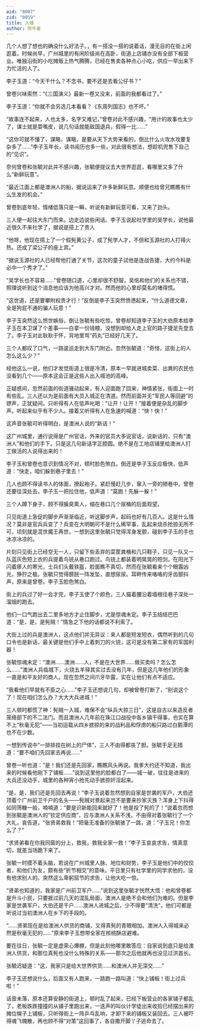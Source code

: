 ```yaml
---
aid: "0007"
zid: "0059"
title: 入城
author: 吹牛者
---
```


几个人想了想也的确没什么好法子。，有一搭没一搭的说着话，漫无目的在街上闲逛着。时候尚早，广州城里的有闲阶级尚在高卧，街道上店铺亦没有全部下板营业。唯独沿街的小吃摊贩上热气腾腾，已经在售卖各种点心小吃，供应一早出来下力忙活的人了。

李子玉道：“今天干什么？不念书，要不还是去看公仔书？”

曾卷兴味索然：“《三国演义》最新一卷又没来，前面的我都看过了。”

李子玉道：“你就不会另选几本看看？《东周列国志》也不坏。”

“故事连不起来，人也太多，名字又难记，”曾卷对此不感兴趣，“用计的故事也太少了，谋士就是耍嘴皮，说几句话就能敌国退兵，假得一比……”

“这你可就不懂了，谋略，谋略，是要从天下大势来看的，倒比什么火攻水攻要复杂多了……”李子玉年长，读书阅历也多一些，对此很有想法，想趁机兜售下自己的“见识”。

奈何曾卷和张毓对此并不感兴趣，张毓便提议去大世界逛逛，看哪里又多了什么“新鲜玩意”。

“最近江面上都是澳洲人的船，据说运来了许多新鲜玩意。顺便也给曾兄瞧瞧有什么生发的机会。”

曾卷到底年轻，情绪低落只是一瞬，听说有新鲜玩意可看，又来了劲头。

三人便一起往大东门而来。边走边说些闲话。李子玉说起社学里的吴学长，说他最近很久不来社学了，据说是搭上了贵人

“他呀，他现在搭上了一个假髡黄公子，成了髡学人才，不但和玉源社的人打得火热。还成了梁公子的座上宾。”

“据说玉源社的人已经帮他打通了关节，这次的童子试他是连战告捷，大约今科是必中一个秀才了。”

“吴学长也不容易……”曾卷随口道，心里却很不舒服，吴佲和他们的关系也不错，照理说听到这个消息他应该为他高兴才对。然而他的心里却莫名的堵得慌。

“这世道，还是要攀附权贵才行！”反倒是李子玉突然愤懑起来，“什么道德文章，全是狗屁不通的骗人玩意！”

李子玉突然这么愤世嫉俗，倒让张毓有些吃惊，曾卷却知道李子玉的大伯原本给李子玉在本卫谋了个差事——白拿一份钱粮，没想到却给人走上官的路子捷足先登去了。李子玉对此耿耿于怀，背地里骂“药丸”已经好几天了。

三个人都叹了口气，一路逡巡走到大东门附近。忽然张毓道：“奇怪，这街上的人怎么这么少？”

经他这么一说，他们才发觉街道上很是冷清，原本一早就进城卖菜、出粪的农民也没看到几个——原本这会正是这些人出入城池的高峰。

正疑惑间，忽然前面的街道骚动起来，有人迎面跑了回来，神情紧张，街面上一时有些乱。三人还以为是前面有大员入城正在清道。然而前面并无“军民人等回避”的锣声，正犹疑间。只听得有人在低声叱喝：“让开！让开！”接着便是杂乱的脚步声。听起来似乎有不少人。接着又听得有人在急速的喊道：“快！快！”

这声音张毓可听得明白，是澳洲人说的“新话！”

这广州城里，通行说得是广州官话，外来的官员大多说官话，说新话的，只有“澳洲人”和他们的手下。只是这几句新话字正腔圆。绝不是在工地店铺里给澳洲人打工做活的人说得出来的！

李子玉和曾卷也意识到情况不对，顿时脸色煞白。倒还是李子玉反应极快，低声道：“快走，咱们躲到巷子里去！”

几人也顾不得读书人的体面，撩起袍子。紧赶慢赶几步，窜入一旁的陋巷中。曾卷还要往深处去，李子玉一把拉住他，低声道：“莫跑！先躲一躲！”

三个人蹲下身子，顾不得臊臭熏人，缩在巷口几个尿桶的后面观望。

只见街道上急促的脚步声渐渐临近，听这脚步声，起码也好有几百人。这是什么情况？莫非是官兵兵变了？兵变在大明朝可不是什么稀罕事，乱起来烧杀抢掠无所不可，顷刻就是混世魔王再世。一想到这里张毓只觉得浑身发颤，碰到李子玉的手也冰凉冰凉的。

片刻只见街上已经空无一人，只留下些丢弃的菜筐粪桶和几只鞋子，只见一队又一队蓝灰色短上衣的兵提着鸟铳从巷口跑过。鸟铳上都装着明晃晃的短剑，在阳光下闪着瘆人的寒光，士兵们头戴铁盔，脸面瞧不真切，然而在张毓看来个个眼露凶光，狰狞之极。张毓只觉得膀胱一阵发坠，直想尿尿。耳畔传来咯咯的牙齿颤抖声，原来是曾卷。李子玉脸色煞白。

街上的兵过了好一会才完，李子玉使了个颜色，三人猫着腰沿着墙根往巷子深处一溜烟的跑去。

他们一口气跑出去二里多地方才止住脚步，尤是惊魂未定。李子玉结结巴巴道：“是，是，是髡贼！”情急之下他的话都说不利索了。

大街上过的兵是澳洲人，这点他们并无异议：来人都是短发短衣，偶然听到的几句口令也是新话，最关键是他们手中上着刺刀的火铳，这可是没有第二家有的军国利器！

张毓惊魂未定：“澳洲……澳洲……人，不是在大世界……做买卖吗？怎么怎么……”澳洲人兵临城下，火烧五羊驿其实过去没有几年，但是这几年他们的形象一直是和平友好的商人。现在忽然之间爪牙毕露，实在让他们有点不适应。

“我看他们早就有不臣之心……”李子玉还想说几句，却被曾卷打断了，“别说这个了！现在咱们怎么办？大大大兵进城！”

三人顿时都慌了神：髡贼一入城，难保不会“纵兵大掠三日”，这是自古以来造反者笼络部下的不二法门。而且澳洲人几年前在珠江口战役中各乡镇干得事，也实在算不上“秋毫无犯”——当初运载从四乡掳掠的来的战利品和俘虏的船只路过白鹅潭的也不在少数。

一想到传说中“一排排挂在树上的尸体”，三人不由得都丧了胆。张毓手足无措道：“要不咱们先回家去再说……”

曾卷一听也道：“是！我们还是先回家，瞧瞧风头再说。我爹大约还不知道，我出来的时候看他刚下了铺板……”说到这里他的脸都白了——城一破，往往是进来的大兵还没动手，城里的各种宵小抢先动手掳掠奸淫起来。

“是，是，我们还是先回去再说！”李子玉说着忽然想到自家是世袭的军户，大伯还顶着个广州前卫千户的名头——髡贼对景起来岂不是要来抄家灭族？浑身上下抖得如同筛糠一般，喃喃道：“要是识新能回来就好了！他是投了髡的了！”说着忽而想到张毓是澳洲人的“钦定供应商”，应与澳洲人关系不浅，不由得对着张毓行了一个大礼，哀告道，“张贤弟救我！”把毫无准备的张毓骇了一跳，道：“子玉兄！你怎么了？”

“求贤弟看在你我同窗的分上，救我，救我全家一救！”李子玉哀哀求告，情真意切，就差当场跪下来了。

张毓一时摸不着头脑，若说在广州城里人脉、地位和财势，李子玉是他们中的佼佼者，和他们为友，颇有些“折节相交”的意味。平日里只有社学里的同学求他的，没有他求别人的。突然这么卑躬屈节的求告，让他大吃一惊。

“贤弟也知道的，我家是广州前卫军户……”说到这里张毓才恍然大悟：他和曾卷都是升斗小民，只要捱过前几天的混乱局面，澳洲人是绝不会和他们为难的。但是李家是世袭军户，大伯还是千户……澳洲人进城之后，少不得要“清洗”，他们可都是听说过当初澳洲人在乡下的手段的。

“……贤弟现在是给澳洲人供货的商铺，又得真髡的青眼相加。澳洲人入得城来必然是秋毫无犯的……”原来李子玉想带全家在核桃酥店避难。

要在往日，张毓一定是虚荣心爆棚，但是此刻他哪里敢答应：自家说到底只是给澳洲人供货，和那位真髡也没什么特殊的关系——那次之后他就再也没见过洪首长。

张毓迟疑道：“这，我家只是给大世界供货……和澳洲人并无深交……”

李子玉还想说什么，后面又有人跑来，一路跑一路叫道：“快上铺板！街上过兵啦！”

话音未落，原本还算安静的街道上，顿时乱了起来，已经下板营业的各家铺子都乱了，老板跌跌撞撞的从铺子里跑出来，一迭声的叫伙计学徒出来收拾已经摆出来的摊位幌子上铺板，只听得街上一阵乒乓乱响，才卸下来的铺板又装回去。三人被吓得魂飞魄散，再也顾不得“对策”这回事了，各自撒开脚丫子逃命去了。
